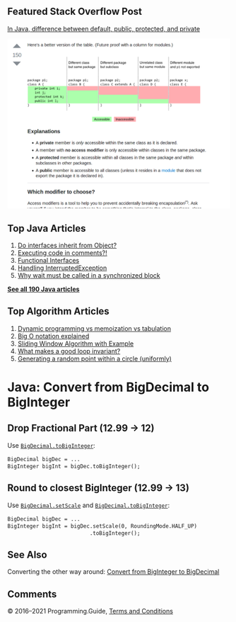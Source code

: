 ## Featured Stack Overflow Post

[In Java, difference between default, public, protected, and private](https://stackoverflow.com/a/33627846/276052)

[<img src="../images/so-featured-33627846.png" alt="StackOverflow screenshot thumbnail" class="screenshot" />](https://stackoverflow.com/a/33627846/276052)

## Top Java Articles

1.  [Do interfaces inherit from Object?](do-interfaces-inherit-from-object.html)
2.  [Executing code in comments?!](executing-code-in-comments.html)
3.  [Functional Interfaces](functional-interfaces.html)
4.  [Handling InterruptedException](handling-interrupted-exceptions.html)
5.  [Why wait must be called in a synchronized block](why-wait-must-be-in-synchronized.html)

[**See all 190 Java articles**](index.html)

## Top Algorithm Articles

1.  [Dynamic programming vs memoization vs tabulation](../dynamic-programming-vs-memoization-vs-tabulation.html)
2.  [Big O notation explained](../big-o-notation-explained.html)
3.  [Sliding Window Algorithm with Example](../sliding-window-example.html)
4.  [What makes a good loop invariant?](../what-makes-a-good-loop-invariant.html)
5.  [Generating a random point within a circle (uniformly)](../random-point-within-circle.html)

# Java: Convert from BigDecimal to BigInteger

## Drop Fractional Part (12.99 → 12)

Use [`BigDecimal.toBigInteger`](https://docs.oracle.com/javase/8/docs/api/java/math/BigDecimal.html#toBigInteger--):

    BigDecimal bigDec = ...
    BigInteger bigInt = bigDec.toBigInteger();

## Round to closest BigInteger (12.99 → 13)

Use [`BigDecimal.setScale`](https://docs.oracle.com/javase/8/docs/api/java/math/BigDecimal.html#setScale-int-java.math.RoundingMode-) and [`BigDecimal.toBigInteger`](https://docs.oracle.com/javase/8/docs/api/java/math/BigDecimal.html#toBigInteger--):

    BigDecimal bigDec = ...
    BigInteger bigInt = bigDec.setScale(0, RoundingMode.HALF_UP)
                              .toBigInteger();

## See Also

Converting the other way around: [Convert from BigInteger to BigDecimal](convert-biginteger-to-bigdecimal.html)

## Comments

© 2016–2021 Programming.Guide, [Terms and Conditions](../terms-and-conditions.html)
